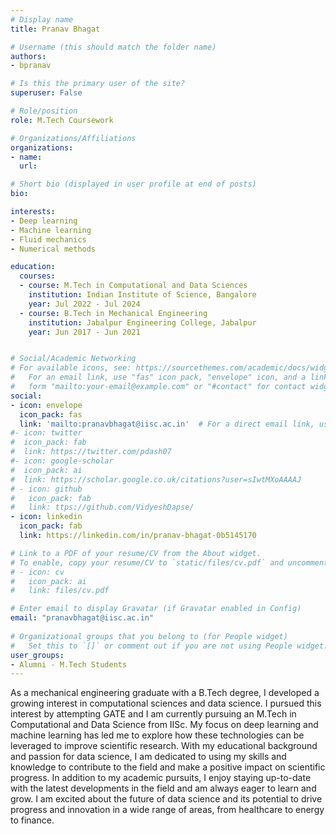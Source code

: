 ```yaml
---
# Display name
title: Pranav Bhagat

# Username (this should match the folder name)
authors:
- bpranav

# Is this the primary user of the site?
superuser: False

# Role/position
role: M.Tech Coursework

# Organizations/Affiliations
organizations:
- name: 
  url: 

# Short bio (displayed in user profile at end of posts)
bio: 

interests:
- Deep learning  
- Machine learning
- Fluid mechanics
- Numerical methods 

education:
  courses:
  - course: M.Tech in Computational and Data Sciences
    institution: Indian Institute of Science, Bangalore
    year: Jul 2022 - Jul 2024
  - course: B.Tech in Mechanical Engineering
    institution: Jabalpur Engineering College, Jabalpur
    year: Jun 2017 - Jun 2021


# Social/Academic Networking
# For available icons, see: https://sourcethemes.com/academic/docs/widgets/#icons
#   For an email link, use "fas" icon pack, "envelope" icon, and a link in the
#   form "mailto:your-email@example.com" or "#contact" for contact widget.
social:
- icon: envelope
  icon_pack: fas
  link: 'mailto:pranavbhagat@iisc.ac.in'  # For a direct email link, use "mailto:test@example.org".
#- icon: twitter
#  icon_pack: fab
#  link: https://twitter.com/pdash07
#- icon: google-scholar
#  icon_pack: ai
#  link: https://scholar.google.co.uk/citations?user=sIwtMXoAAAAJ
# - icon: github
#   icon_pack: fab
#   link: ttps://github.com/VidyeshDapse/ 
- icon: linkedin
  icon_pack: fab
  link: https://linkedin.com/in/pranav-bhagat-0b5145170

# Link to a PDF of your resume/CV from the About widget.
# To enable, copy your resume/CV to `static/files/cv.pdf` and uncomment the lines below.  
# - icon: cv
#   icon_pack: ai
#   link: files/cv.pdf

# Enter email to display Gravatar (if Gravatar enabled in Config)
email: "pranavbhagat@iisc.ac.in"
  
# Organizational groups that you belong to (for People widget)
#   Set this to `[]` or comment out if you are not using People widget.  
user_groups:
- Alumni - M.Tech Students
---
```


As a mechanical engineering graduate with a B.Tech degree, I developed a growing interest in computational sciences  and data science. I pursued this interest by attempting GATE and I am currently pursuing an M.Tech in Computational  and Data Science from IISc. 
My focus on deep learning and machine learning has led me to explore how these technologies can be leveraged to improve scientific research. With my educational background and passion for data science, I am dedicated to using my skills and knowledge to contribute to the field and make a positive impact on scientific progress.
In addition to my academic pursuits, I enjoy staying up-to-date with the latest developments in the field and am always eager to learn and grow. I am excited about the future of data science and its potential to drive progress and innovation in a wide range of areas, from healthcare to energy to finance.
